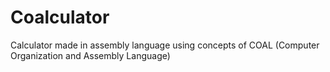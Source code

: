 # Coalculator
Calculator made in assembly language using concepts of COAL (Computer Organization and Assembly Language)
